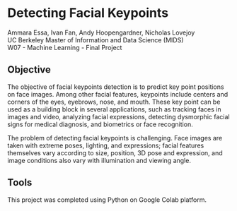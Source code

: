 # Detecting Facial Keypoints
Ammara Essa, Ivan Fan, Andy Hoopengardner, Nicholas Lovejoy
<br>UC Berkeley Master of Information and Data Science (MIDS)
<br> W07 - Machine Learning - Final Project

## Objective
The objective of facial keypoints detection is to predict key point positions on face images. Among other facial features, keypoints include centers and corners of the eyes, eyebrows, nose, and mouth. These key point can be used as a building block in several applications, such as tracking faces in images and video, analyzing facial expressions, detecting dysmorphic facial signs for medical diagnosis, and biometrics or face recognition.  
  
The problem of detecting facial keypoints is challenging. Face images are taken with extreme poses, lighting, and expressions; facial features themselves vary according to size, position, 3D pose and expression, and image conditions also vary with illumination and viewing angle.

## Tools
This project was completed using Python on Google Colab platform. 
